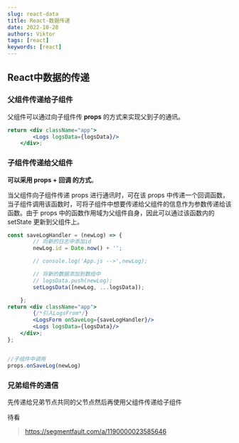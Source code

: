 ```yaml
---
slug: react-data
title: React-数据传递
date: 2022-10-28
authors: Viktor
tags: [react]
keywords: [react]
---
```

## React中数据的传递

### 父组件传递给子组件

父组件可以通过向⼦组件传 **props** 的⽅式来实现父到子的通讯。

```jsx
return <div className="app">
        <Logs logsData={logsData}/>
    </div>;
```

### 子组件传递给父组件

**可以采用 props + 回调 的方式**。

当父组件向⼦组件传递 props 进行通讯时，可在该 props 中传递一个回调函数，当⼦组件调⽤该函数时，可将⼦组件中想要传递给父组件的信息作为参数传递给该函数。由于 props 中的函数作用域为父组件⾃身，因此可以通过该函数内的 setState 更新到⽗组件上。

```jsx
const saveLogHandler = (newLog) => {
        // 向新的日志中添加id
        newLog.id = Date.now() + '';

        // console.log('App.js -->',newLog);

        // 将新的数据添加到数组中
        // logsData.push(newLog);
        setLogsData([newLog, ...logsData]);

    };
return <div className="app">
        {/*引入LogsFrom*/}
        <LogsForm onSaveLog={saveLogHandler}/>
        <Logs logsData={logsData}/>
    </div>;
};


//子组件中调用
props.onSaveLog(newLog)
```

### 兄弟组件的通信

先传递给兄弟节点共同的父节点然后再使用父组件传递给子组件

待看

> <https://segmentfault.com/a/1190000023585646>
